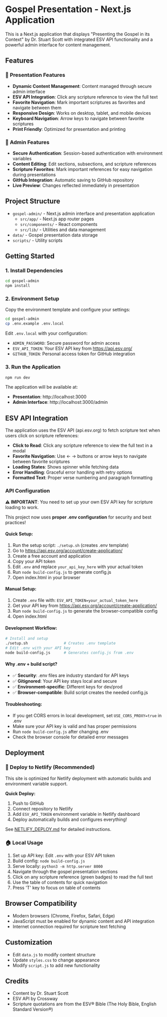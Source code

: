 # Gospel Presentation - Next.js Application

This is a Next.js application that displays "Presenting the Gospel in its Context" by Dr. Stuart Scott with integrated ESV API functionality and a powerful admin interface for content management.

## Features

### 📖 **Presentation Features**
- **Dynamic Content Management**: Content managed through secure admin interface
- **ESV API Integration**: Click any scripture reference to view the full text
- **Favorite Navigation**: Mark important scriptures as favorites and navigate between them
- **Responsive Design**: Works on desktop, tablet, and mobile devices
- **Keyboard Navigation**: Arrow keys to navigate between favorite scriptures
- **Print Friendly**: Optimized for presentation and printing

### 🔐 **Admin Features**
- **Secure Authentication**: Session-based authentication with environment variables
- **Content Editing**: Edit sections, subsections, and scripture references
- **Scripture Favorites**: Mark important references for easy navigation during presentations
- **GitHub Integration**: Automatic saving to GitHub repository
- **Live Preview**: Changes reflected immediately in presentation

## Project Structure

- `gospel-admin/` - Next.js admin interface and presentation application
  - `src/app/` - Next.js app router pages
  - `src/components/` - React components
  - `src/lib/` - Utilities and data management
- `data/` - Gospel presentation data storage
- `scripts/` - Utility scripts

## Getting Started

### 1. **Install Dependencies**
```bash
cd gospel-admin
npm install
```

### 2. **Environment Setup**
Copy the environment template and configure your settings:
```bash
cd gospel-admin
cp .env.example .env.local
```

Edit `.env.local` with your configuration:
- `ADMIN_PASSWORD`: Secure password for admin access
- `ESV_API_TOKEN`: Your ESV API key from https://api.esv.org/
- `GITHUB_TOKEN`: Personal access token for GitHub integration

### 3. **Run the Application**
```bash
npm run dev
```

The application will be available at:
- **Presentation**: http://localhost:3000
- **Admin Interface**: http://localhost:3000/admin

## ESV API Integration

The application uses the ESV API (api.esv.org) to fetch scripture text when users click on scripture references:

- **Click to Read**: Click any scripture reference to view the full text in a modal
- **Favorite Navigation**: Use ← → buttons or arrow keys to navigate between favorite scriptures
- **Loading States**: Shows spinner while fetching data
- **Error Handling**: Graceful error handling with retry options
- **Formatted Text**: Proper verse numbering and paragraph formatting

### API Configuration

**⚠️ IMPORTANT**: You need to set up your own ESV API key for scripture loading to work.

This project now uses **proper .env configuration** for security and best practices!

#### Quick Setup:
1. Run the setup script: `./setup.sh` (creates .env template)
2. Go to https://api.esv.org/account/create-application/
3. Create a free account and application  
4. Copy your API token
5. Edit `.env` and replace `your_api_key_here` with your actual token
6. Run `node build-config.js` to generate config.js
7. Open index.html in your browser

#### Manual Setup:
1. Create `.env` file with: `ESV_API_TOKEN=your_actual_token_here`
2. Get your API key from https://api.esv.org/account/create-application/
3. Run `node build-config.js` to generate the browser-compatible config
4. Open index.html

#### Development Workflow:
```bash
# Install and setup
./setup.sh                # Creates .env template
# Edit .env with your API key
node build-config.js      # Generates config.js from .env
```

#### Why .env + build script?
- ✅ **Security**: .env files are industry standard for API keys
- ✅ **Gitignored**: Your API key stays local and secure  
- ✅ **Environment-specific**: Different keys for dev/prod
- ✅ **Browser-compatible**: Build script creates the needed config.js

#### Troubleshooting:
- If you get CORS errors in local development, set `USE_CORS_PROXY=true` in .env
- Make sure your API key is valid and has proper permissions
- Run `node build-config.js` after changing .env
- Check the browser console for detailed error messages

## Deployment

### 🚀 Deploy to Netlify (Recommended)

This site is optimized for Netlify deployment with automatic builds and environment variable support.

**Quick Deploy:**
1. Push to GitHub
2. Connect repository to Netlify  
3. Add `ESV_API_TOKEN` environment variable in Netlify dashboard
4. Deploy automatically builds and configures everything!

See [NETLIFY_DEPLOY.md](NETLIFY_DEPLOY.md) for detailed instructions.

### 🏠 Local Usage

1. Set up API key: Edit `.env` with your ESV API token
2. Build config: `node build-config.js`
3. Serve locally: `python3 -m http.server 8000`
4. Navigate through the gospel presentation sections
5. Click on any scripture reference (green badges) to read the full text
6. Use the table of contents for quick navigation
7. Press 'T' key to focus on table of contents

## Browser Compatibility

- Modern browsers (Chrome, Firefox, Safari, Edge)
- JavaScript must be enabled for dynamic content and API integration
- Internet connection required for scripture text fetching

## Customization

- Edit `data.js` to modify content structure
- Update `styles.css` to change appearance
- Modify `script.js` to add new functionality

## Credits

- Content by Dr. Stuart Scott
- ESV API by Crossway
- Scripture quotations are from the ESV® Bible (The Holy Bible, English Standard Version®)